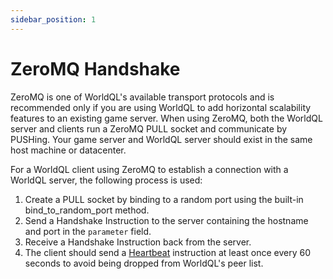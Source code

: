 ```yaml
---
sidebar_position: 1
---
```


# ZeroMQ Handshake

ZeroMQ is one of WorldQL's available transport protocols and is recommended only if you are using WorldQL to add horizontal scalability features to an existing game server. When using ZeroMQ, both the WorldQL server and clients run a ZeroMQ PULL socket and communicate by PUSHing. Your game server and WorldQL server should exist in the same host machine or datacenter.

For a WorldQL client using ZeroMQ to establish a connection with a WorldQL server, the following process is used:
1. Create a PULL socket by binding to a random port using the built-in bind_to_random_port method.
2. Send a Handshake Instruction to the server containing the hostname and port in the `parameter` field.
3. Receive a Handshake Instruction back from the server.
4. The client should send a [Heartbeat](../architecture/instructions#heartbeat) instruction at least once every 60 seconds to avoid being dropped from WorldQL's peer list.